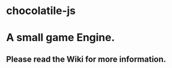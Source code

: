 chocolatile-js
==============

# A small game Engine.

## Please read the Wiki for more information.
